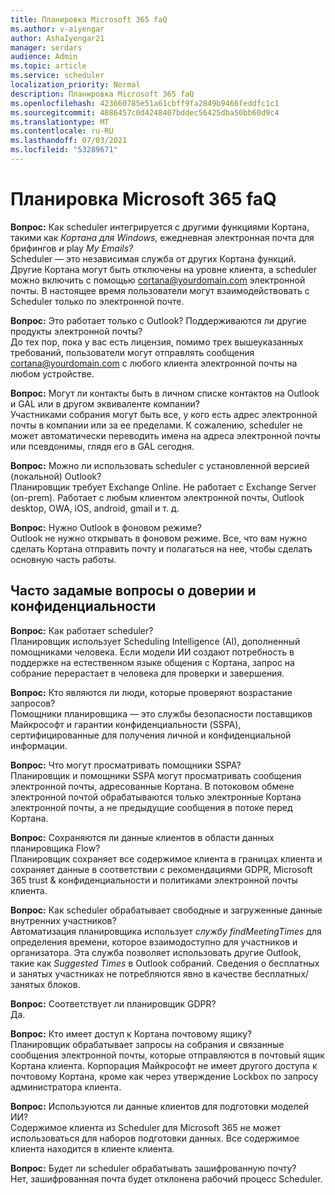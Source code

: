 ```yaml
---
title: Планировка Microsoft 365 faQ
ms.author: v-aiyengar
author: AshaIyengar21
manager: serdars
audience: Admin
ms.topic: article
ms.service: scheduler
localization_priority: Normal
description: Планировка Microsoft 365 faQ
ms.openlocfilehash: 423660785e51a61cbff9fa2849b9466feddfc1c1
ms.sourcegitcommit: 4886457c0d4248407bddec56425dba50bb60d9c4
ms.translationtype: MT
ms.contentlocale: ru-RU
ms.lasthandoff: 07/03/2021
ms.locfileid: "53289671"
---
```

# <a name="scheduler-for-microsoft-365-faqs"></a>Планировка Microsoft 365 faQ

**Вопрос:** Как scheduler интегрируется с другими функциями Кортана, такими как *Кортана для Windows,* ежедневная электронная почта для брифингов *и* play *My Emails?*</br>
Scheduler — это независимая служба от других Кортана функций. Другие Кортана могут быть отключены на уровне клиента, а scheduler можно включить с помощью cortana@yourdomain.com электронной почты. В настоящее время пользователи могут взаимодействовать с Scheduler только по электронной почте.

**Вопрос:** Это работает только с Outlook? Поддерживаются ли другие продукты электронной почты?</br>
До тех пор, пока у вас есть лицензия, помимо трех вышеуказанных требований, пользователи могут отправлять сообщения cortana@yourdomain.com с любого клиента электронной почты на любом устройстве.

**Вопрос:** Могут ли контакты быть в личном списке контактов на Outlook и GAL или в другом эквиваленте компании?</br>
Участниками собрания могут быть все, у кого есть адрес электронной почты в компании или за ее пределами. К сожалению, scheduler не может автоматически переводить имена на адреса электронной почты или псевдонимы, глядя его в GAL сегодня.

**Вопрос:** Можно ли использовать scheduler с установленной версией (локальной) Outlook?</br>
Планировщик требует Exchange Online. Не работает с Exchange Server (on-prem). Работает с любым клиентом электронной почты, Outlook desktop, OWA, iOS, android, gmail и т. д.

**Вопрос:** Нужно Outlook в фоновом режиме?</br>
Outlook не нужно открывать в фоновом режиме. Все, что вам нужно сделать Кортана отправить почту и полагаться на нее, чтобы сделать основную часть работы.

## <a name="frequently-asked-trust-and-privacy-questions"></a>Часто задамые вопросы о доверии и конфиденциальности

**Вопрос:** Как работает scheduler?</br>
Планировщик использует Scheduling Intelligence (AI), дополненный помощниками человека. Если модели ИИ создают потребность в поддержке на естественном языке общения с Кортана, запрос на собрание перерастает в человека для проверки и завершения.

**Вопрос:** Кто являются ли люди, которые проверяют возрастание запросов? </br>
Помощники планировщика — это службы безопасности поставщиков Майкрософт и гарантии конфиденциальности (SSPA), сертифицированные для получения личной и конфиденциальной информации.

**Вопрос:** Что могут просматривать помощники SSPA?</br>
Планировщик и помощники SSPA могут просматривать сообщения электронной почты, адресованные Кортана. В потоковом обмене электронной почтой обрабатываются только электронные Кортана электронной почты, а не предыдущие сообщения в потоке перед Кортана.

**Вопрос:** Сохраняются ли данные клиентов в области данных планировщика Flow? </br>
Планировщик сохраняет все содержимое клиента в границах клиента и сохраняет данные в соответствии с рекомендациями GDPR, Microsoft 365 trust & конфиденциальности и политиками электронной почты клиента.

**Вопрос:** Как scheduler обрабатывает свободные и загруженные данные внутренних участников? </br>
Автоматизация планировщика использует *службу findMeetingTimes* для определения времени, которое взаимодоступно для участников и организатора. Эта служба позволяет использовать другие Outlook, такие как *Suggested Times* в Outlook собраний. Сведения о бесплатных и занятых участниках не потребляются явно в качестве бесплатных/занятых блоков.

**Вопрос:** Соответствует ли планировщик GDPR? </br>
Да.

**Вопрос:** Кто имеет доступ к Кортана почтовому ящику? </br>
Планировщик обрабатывает запросы на собрания и связанные сообщения электронной почты, которые отправляются в почтовый ящик Кортана клиента. Корпорация Майкрософт не имеет другого доступа к почтовому Кортана, кроме как через утверждение Lockbox по запросу администратора клиента.

**Вопрос:** Используются ли данные клиентов для подготовки моделей ИИ?</br>
Содержимое клиента из Scheduler для Microsoft 365 не может использоваться для наборов подготовки данных. Все содержимое клиента находится в клиенте клиента.

**Вопрос:** Будет ли scheduler обрабатывать зашифрованную почту?</br>
Нет, зашифрованная почта будет отклонена рабочий процесс Scheduler.
